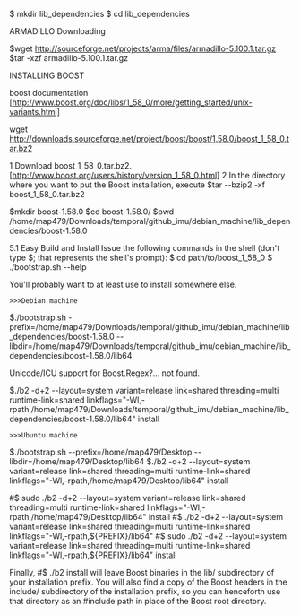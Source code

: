 
$ mkdir lib_dependencies
$ cd lib_dependencies



ARMADILLO
Downloading

$wget http://sourceforge.net/projects/arma/files/armadillo-5.100.1.tar.gz
$tar -xzf armadillo-5.100.1.tar.gz 

INSTALLING BOOST

boost documentation 
[http://www.boost.org/doc/libs/1_58_0/more/getting_started/unix-variants.html]


wget http://downloads.sourceforge.net/project/boost/boost/1.58.0/boost_1_58_0.tar.bz2

1 Download boost_1_58_0.tar.bz2. [http://www.boost.org/users/history/version_1_58_0.html]
2 In the directory where you want to put the Boost installation, execute
$tar --bzip2 -xf boost_1_58_0.tar.bz2

$mkdir boost-1.58.0
$cd boost-1.58.0/
$pwd 
/home/map479/Downloads/temporal/github_imu/debian_machine/lib_dependencies/boost-1.58.0

5.1   Easy Build and Install
Issue the following commands in the shell (don't type $; that represents the shell's prompt):
$ cd path/to/boost_1_58_0
$ ./bootstrap.sh --help


You'll probably want to at least use to install somewhere else.

	>>>Debian machine
$./bootstrap.sh -prefix=/home/map479/Downloads/temporal/github_imu/debian_machine/lib_dependencies/boost-1.58.0 --libdir=/home/map479/Downloads/temporal/github_imu/debian_machine/lib_dependencies/boost-1.58.0/lib64

Unicode/ICU support for Boost.Regex?... not found.

$./b2 -d+2 --layout=system variant=release link=shared threading=multi runtime-link=shared linkflags="-Wl,-rpath,/home/map479/Downloads/temporal/github_imu/debian_machine/lib_dependencies/boost-1.58.0/lib64" install

	>>>Ubuntu machine
$./bootstrap.sh --prefix=/home/map479/Desktop --libdir=/home/map479/Desktop/lib64 
$./b2 -d+2 --layout=system variant=release link=shared threading=multi runtime-link=shared linkflags="-Wl,-rpath,/home/map479/Desktop/lib64" install

#$ sudo ./b2 -d+2 --layout=system variant=release link=shared threading=multi runtime-link=shared linkflags="-Wl,-rpath,/home/map479/Desktop/lib64" install
#$      ./b2 -d+2 --layout=system variant=release link=shared threading=multi runtime-link=shared linkflags="-Wl,-rpath,${PREFIX}/lib64"
#$ sudo ./b2 -d+2 --layout=system variant=release link=shared threading=multi runtime-link=shared linkflags="-Wl,-rpath,${PREFIX}/lib64" install

Finally,
#$ ./b2 install
will leave Boost binaries in the lib/ subdirectory of your installation prefix. 
You will also find a copy of the Boost headers in the include/ subdirectory of the installation prefix, 
so you can henceforth use that directory as an #include path in place of the Boost root directory.














